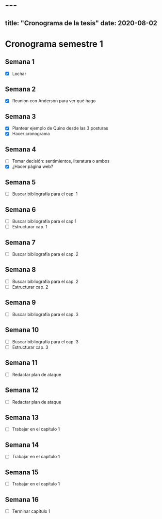 # ---
title: "Cronograma de la tesis"
date: 2020-08-02
---


# Cronograma semestre 1

## Semana 1
* [x] Lochar 

## Semana 2
- [x] Reunión con Anderson para ver qué hago

## Semana 3
- [x] Plantear ejemplo de Quino desde las 3 posturas
- [x] Hacer cronograma

## Semana 4
- [ ] Tomar decisión: sentimientos, literatura o ambos
- [x] ¿Hacer página web?

## Semana 5
- [ ] Buscar bibliografía para el cap. 1

## Semana 6
- [ ] Buscar bibliografía para el cap 1
- [ ] Estructurar cap. 1

## Semana 7
- [ ] Buscar bibliografía para el cap. 2

## Semana 8
- [ ] Buscar bibliografía para el cap. 2
- [ ] Estructurar cap. 2

## Semana 9
- [ ] Buscar bibliografía para el cap. 3

## Semana 10
- [ ] Buscar bibliografía para el cap. 3
- [ ] Estructurar cap. 3

## Semana 11
- [ ] Redactar plan de ataque

## Semana 12
- [ ] Redactar plan de ataque

## Semana 13
- [ ] Trabajar en el capítulo 1

## Semana 14
- [ ] Trabajar en el capítulo 1

## Semana 15
- [ ] Trabajar en el capítulo 1

## Semana 16
- [ ] Terminar capítulo 1
